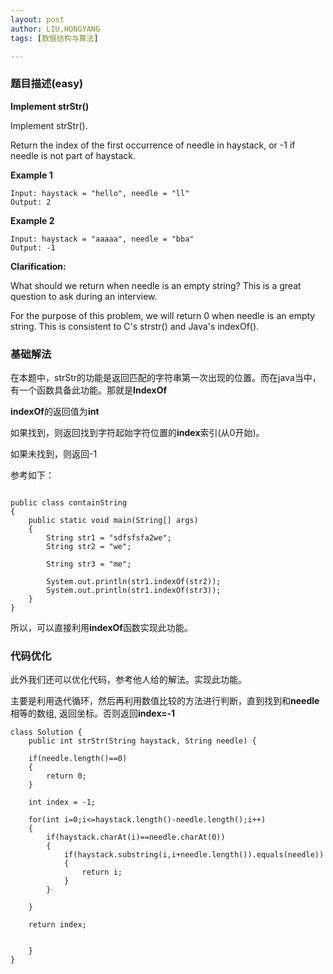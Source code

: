 ```yaml
---
layout: post
author: LIU,HONGYANG
tags: [数据结构与算法]

---
```






### 题目描述(easy)

**Implement strStr()**

Implement strStr().

Return the index of the first occurrence of needle in haystack, or -1 if needle is not part of haystack.

**Example 1**

```{}
Input: haystack = "hello", needle = "ll"
Output: 2
```

**Example 2**

```{}
Input: haystack = "aaaaa", needle = "bba"
Output: -1
```

**Clarification:**

What should we return when needle is an empty string? This is a great question to ask during an interview.

For the purpose of this problem, we will return 0 when needle is an empty string. This is consistent to C's strstr() and Java's indexOf().

### 基础解法

在本题中，strStr的功能是返回匹配的字符串第一次出现的位置。而在java当中，有一个函数具备此功能。那就是**IndexOf**

**indexOf**的返回值为**int**

如果找到，则返回找到字符起始字符位置的**index**索引(从0开始)。

如果未找到，则返回-1

参考如下：


```{}

public class containString
{
    public static void main(String[] args)
    {
        String str1 = "sdfsfsfa2we";
        String str2 = "we";

        String str3 = "me";

        System.out.println(str1.indexOf(str2));
        System.out.println(str1.indexOf(str3));
    }
}
```

所以，可以直接利用**indexOf**函数实现此功能。


### 代码优化

此外我们还可以优化代码，参考他人给的解法。实现此功能。

主要是利用迭代循环，然后再利用数值比较的方法进行判断，直到找到和**needle**相等的数组, 返回坐标。否则返回**index=-1**


```{}
class Solution {
    public int strStr(String haystack, String needle) {
      
    if(needle.length()==0)
    {
        return 0;
    }   
        
    int index = -1;
    
    for(int i=0;i<=haystack.length()-needle.length();i++)
    {
        if(haystack.charAt(i)==needle.charAt(0))
        {
            if(haystack.substring(i,i+needle.length()).equals(needle))
            {
                return i;
            }
        }
        
    }
        
    return index;
       
    
    }
}

```

